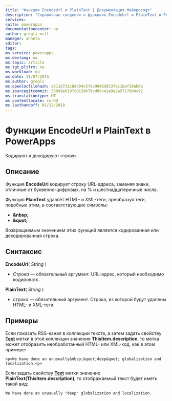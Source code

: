 ```yaml
---
title: "Функции EncodeUrl и PlainText | Документация Майкрософт"
description: "Справочные сведения о функциях EncodeUrl и PlainText в PowerApps, включая описание синтаксиса и примеры."
services: 
suite: powerapps
documentationcenter: na
author: gregli-msft
manager: anneta
editor: 
tags: 
ms.service: powerapps
ms.devlang: na
ms.topic: article
ms.tgt_pltfrm: na
ms.workload: na
ms.date: 11/07/2015
ms.author: gregli
ms.openlocfilehash: a511d731c8dd94c57ec9846d853fec1bef10ab0a
ms.sourcegitcommit: 33099e6197c0139679cd08c42e9e2a5717904c92
ms.translationtype: HT
ms.contentlocale: ru-RU
ms.lasthandoff: 01/12/2018
---
```

# <a name="encodeurl-and-plaintext-functions-in-powerapps"></a>Функции EncodeUrl и PlainText в PowerApps
Кодируют и декодируют строки.

## <a name="description"></a>Описание
Функция **EncodeUrl** кодирует строку URL-адреса, заменяя знаки, отличные от буквенно-цифровых, на % и шестнадцатеричные числа.  

Функция **PlainText** удаляет HTML- и XML-теги, преобразуя теги, подобные этим, в соответствующие символы:

* **&amp;nbsp;**
* **&amp;quot;**

Возвращаемым значением этих функций является кодированная или декодированная строка.   

## <a name="syntax"></a>Синтаксис
**EncodeUrl**( *String* )

* *Строка* — обязательный аргумент.  URL-адрес, который необходимо кодировать.

**PlainText**( *String* )

* *строка* — обязательный аргумент. Строка, из которой будут удалены HTML- и XML-теги.

## <a name="examples"></a>Примеры
Если показать RSS-канал в коллекции текста, а затем задать свойству **[Text](../controls/properties-core.md)** метки в этой коллекции значение **ThisItem.description**, то метка может отобразить необработанный HTML- или XML-код, как в этом примере:

    <p>We have done an unusually&nbsp;&quot;deep&quot; globalization and localization.<p>

Если задать свойству **[Text](../controls/properties-core.md)** метки значение **PlainText(ThisItem.description)**, то отображаемый текст будет иметь такой вид:

    We have done an unusually "deep" globalization and localization.
